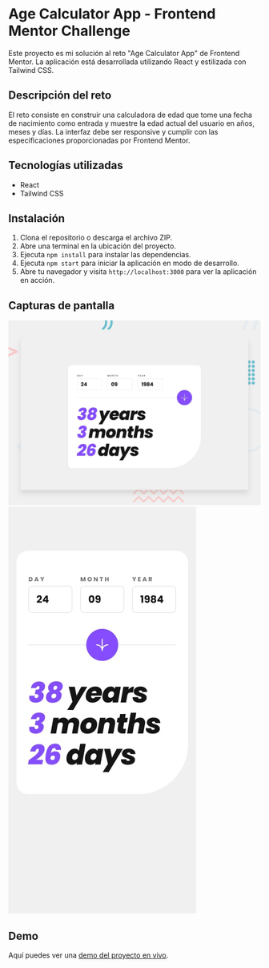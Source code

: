 # Age Calculator App - Frontend Mentor Challenge

Este proyecto es mi solución al reto "Age Calculator App" de Frontend Mentor. La aplicación está desarrollada utilizando React y estilizada con Tailwind CSS.

## Descripción del reto

El reto consiste en construir una calculadora de edad que tome una fecha de nacimiento como entrada y muestre la edad actual del usuario en años, meses y días. La interfaz debe ser responsive y cumplir con las especificaciones proporcionadas por Frontend Mentor.

## Tecnologías utilizadas

- React
- Tailwind CSS

## Instalación

1. Clona el repositorio o descarga el archivo ZIP.
2. Abre una terminal en la ubicación del proyecto.
3. Ejecuta `npm install` para instalar las dependencias.
4. Ejecuta `npm start` para iniciar la aplicación en modo de desarrollo.
5. Abre tu navegador y visita `http://localhost:3000` para ver la aplicación en acción.

## Capturas de pantalla

![Captura de pantalla 1](/public/img/screenshots/desktop-preview.jpg)
![Captura de pantalla 2](/public/img/screenshots/mobile-design.jpg)

## Demo

Aquí puedes ver una [demo del proyecto en vivo](link-a-la-demo).